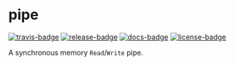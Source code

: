 # pipe

[![travis-badge][]][travis] [![release-badge][]][cargo] [![docs-badge][]][docs] [![license-badge][]][license]

A synchronous memory `Read`/`Write` pipe.

[travis-badge]: https://img.shields.io/travis/arcnmx/pipe-rs/master.svg?style=flat-square
[travis]: https://travis-ci.org/arcnmx/pipe-rs
[release-badge]: https://img.shields.io/crates/v/pipe.svg?style=flat-square
[cargo]: https://crates.io/crates/specialize
[cargo]: https://crates.io/crates/pipe
[docs-badge]: https://img.shields.io/badge/API-docs-blue.svg?style=flat-square
[docs]: http://arcnmx.github.io/pipe-rs/pipe/
[license-badge]: https://img.shields.io/badge/license-MIT-blue.svg?style=flat-square
[license]: https://github.com/arcnmx/pipe-rs/blob/master/COPYING
